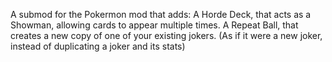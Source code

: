 A submod for the Pokermon mod that adds:
A Horde Deck, that acts as a Showman, allowing cards to appear multiple times.
A Repeat Ball, that creates a new copy of one of your existing jokers. (As if it were a new joker, instead of duplicating a joker and its stats)
